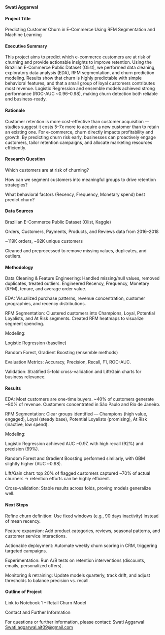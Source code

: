 **Swati Aggarwal**

#### Project Title

Predicting Customer Churn in E-Commerce Using RFM Segmentation and Machine Learning


#### Executive Summary

This project aims to predict which e-commerce customers are at risk of churning and provide actionable insights to improve retention. Using the Brazilian E-Commerce Public Dataset (Olist), we performed data cleaning, exploratory data analysis (EDA), RFM segmentation, and churn prediction modeling. Results show that churn is highly predictable with simple behavioral features, and that a small group of loyal customers contributes most revenue. Logistic Regression and ensemble models achieved strong performance (ROC-AUC ~0.96–0.98), making churn detection both reliable and business-ready.

#### Rationale

Customer retention is more cost-effective than customer acquisition — studies suggest it costs 5–7x more to acquire a new customer than to retain an existing one. For e-commerce, churn directly impacts profitability and growth. By predicting churn risk early, businesses can proactively engage customers, tailor retention campaigns, and allocate marketing resources efficiently.

#### Research Question

Which customers are at risk of churning?

How can we segment customers into meaningful groups to drive retention strategies?

What behavioral factors (Recency, Frequency, Monetary spend) best predict churn?

#### Data Sources

Brazilian E-Commerce Public Dataset (Olist, Kaggle)

Orders, Customers, Payments, Products, and Reviews data from 2016–2018

~119K orders, ~92K unique customers

Cleaned and preprocessed to remove missing values, duplicates, and outliers.

#### Methodology

Data Cleaning & Feature Engineering: Handled missing/null values, removed duplicates, treated outliers. Engineered Recency, Frequency, Monetary (RFM), tenure, and average order value.

EDA: Visualized purchase patterns, revenue concentration, customer geographies, and recency distributions.

RFM Segmentation: Clustered customers into Champions, Loyal, Potential Loyalists, and At Risk segments. Created RFM heatmaps to visualize segment spending.

Modeling:

Logistic Regression (baseline)

Random Forest, Gradient Boosting (ensemble methods)

Evaluation Metrics: Accuracy, Precision, Recall, F1, ROC-AUC.

Validation: Stratified 5-fold cross-validation and Lift/Gain charts for business relevance.

#### Results

EDA: Most customers are one-time buyers. ~40% of customers generate ~80% of revenue. Customers concentrated in São Paulo and Rio de Janeiro.

RFM Segmentation: Clear groups identified — Champions (high value, engaged), Loyal (steady base), Potential Loyalists (promising), At Risk (inactive, low spend).

Modeling:

Logistic Regression achieved AUC ~0.97, with high recall (92%) and precision (99%).

Random Forest and Gradient Boosting performed similarly, with GBM slightly higher (AUC ~0.98).

Lift/Gain chart: top 20% of flagged customers captured ~70% of actual churners → retention efforts can be highly efficient.

Cross-validation: Stable results across folds, proving models generalize well.

#### Next Steps

Refine churn definition: Use fixed windows (e.g., 90 days inactivity) instead of mean recency.

Feature expansion: Add product categories, reviews, seasonal patterns, and customer service interactions.

Actionable deployment: Automate weekly churn scoring in CRM, triggering targeted campaigns.

Experimentation: Run A/B tests on retention interventions (discounts, emails, personalized offers).

Monitoring & retraining: Update models quarterly, track drift, and adjust thresholds to balance precision vs. recall.

#### Outline of Project

Link to Notebook 1 – Retail Churn Model


Contact and Further Information

For questions or further information, please contact:
Swati Aggarwal
Swati.aggarwal.ait09@gmail.com